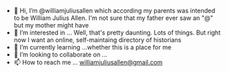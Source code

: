 - 👋 Hi, I’m @williamjuliusallen which according my parents was intended to be William Julius Allen. I'm not sure that my father ever saw an "@" but my mother might have
- 👀 I’m interested in ... Well, that's pretty daunting. Lots of things. But right now I want an online, self-maintaing directory of historians
- 🌱 I’m currently learning ...whether this is a place for me
- 💞️ I’m looking to collaborate on ...
- 📫 How to reach me ... williamjuliusallen@gmail.com 

<!---
williamjuliusallen/williamjuliusallen is a ✨ special ✨ repository because its `README.md` (this file) appears on your GitHub profile.
You can click the Preview link to take a look at your changes.
--->
